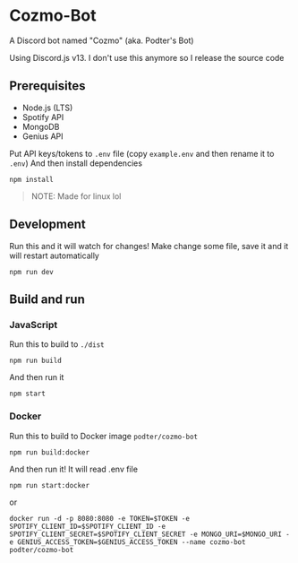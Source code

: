 # Cozmo-Bot
A Discord bot named "Cozmo" (aka. Podter's Bot)

Using Discord.js v13. I don't use this anymore so I release the source code

## Prerequisites
- Node.js (LTS)
- Spotify API
- MongoDB
- Genius API

Put API keys/tokens to `.env` file (copy `example.env` and then rename it to `.env`)
And then install dependencies
```
npm install
```

> NOTE: Made for linux lol

## Development
Run this and it will watch for changes! Make change some file, save it and it will restart automatically
```
npm run dev
```

## Build and run
### JavaScript
Run this to build to `./dist`
```
npm run build
```
And then run it
```
npm start
```
### Docker
Run this to build to Docker image `podter/cozmo-bot`
```
npm run build:docker
```
And then run it! It will read .env file
```
npm run start:docker
```
or
```
docker run -d -p 8080:8080 -e TOKEN=$TOKEN -e SPOTIFY_CLIENT_ID=$SPOTIFY_CLIENT_ID -e SPOTIFY_CLIENT_SECRET=$SPOTIFY_CLIENT_SECRET -e MONGO_URI=$MONGO_URI -e GENIUS_ACCESS_TOKEN=$GENIUS_ACCESS_TOKEN --name cozmo-bot podter/cozmo-bot
```
